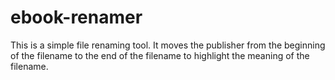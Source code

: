 # ebook-renamer

This is a simple file renaming tool. It moves the publisher from the beginning of the filename to the end of the filename to highlight the meaning of the filename.

